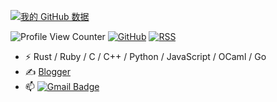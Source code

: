 
[![我的 GitHub 数据](https://github-readme-stats.vercel.app/api?username=chenyukang)]()

![Profile View Counter](https://komarev.com/ghpvc/?username=chenyukang)
[![GitHub](https://img.shields.io/badge/dynamic/json?logo=github&label=GitHub&labelColor=495867&color=495867&query=%24.data.totalSubs&url=https%3A%2F%2Fapi.spencerwoo.com%2Fsubstats%2F%3Fsource%3Dgithub%26queryKey%3Dchenyukang&style=flat-square)](https://github.com/chenyukang)
[![RSS](https://img.shields.io/badge/dynamic/json?logo=rss&logoColor=white&label=RSS&labelColor=95B8D1&color=95B8D1&query=%24.data.totalSubs&url=https%3A%2F%2Fapi.spencerwoo.com%2Fsubstats%2F%3Fsource%3Dfeedly%257Cinoreader%257CfeedsPub%26queryKey%3Dhttps://catcoding.me/atom.xml&style=flat-square)](https://catcoding.me/)

- ⚡ Rust / Ruby / C / C++ / Python / JavaScript / OCaml / Go
- ✍️ [Blogger](https://catcoding.me)
- 📫 [![Gmail Badge](https://img.shields.io/badge/-Gmail-c14438?style=flat-square&logo=Gmail&logoColor=white&link=mailto:moorekang@gmail.com)](mailto:moorekang@gmail.com)

